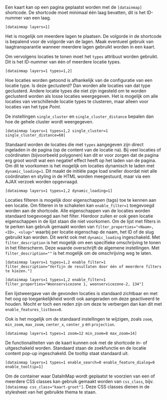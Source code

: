 Een kaart kan op een pagina geplaatst worden met de `[datainmap]` shortcode. De shortcode moet minimaal één laag bevatten, dit is het ID-nummer van een laag.

`[datainmap layers=1]`

Het is mogelijk om meerdere lagen te plaatsen. De volgorde in de shortcode is bepalend voor de volgorde van de lagen. Maak eventueel gebruik van laagtransparantie wanneer meerdere lagen gebruikt worden in een kaart.

Om vervolgens locaties te tonen moet het `types` attribuut worden gebruikt. Dit is het ID-nummer van één of meerdere locatie types.

`[datainmap layers=1 types=1,2]`

Hoe locaties worden getoond is afhankelijk van de configuratie van een locatie type. Is deze geclusterd? Dan worden alle locaties van dat type geclusterd. Andere locatie types die niet zijn ingesteld om te worden geclusterd worden als losse locaties weergegeven. Het is mogelijk om alle locaties van verschillende locatie types te clusteren, maar alleen voor locaties van het type *Point*.

De instellingen `single_cluster` en `single_cluster_distance` bepalen dan hoe de gehele cluster wordt weergegeven.

`[datainmap layers=1 types=1,2 single_cluster=1 single_cluster_distance=60]`

Standaard worden de locaties die met `types` aangegeven zijn direct ingeladen in de pagina (op de content van de locatie na). Bij veel locaties of coördinaten (bijvoorbeeld polygonen) kan dit er voor zorgen dat de pagina erg groot wordt wat een negatief effect heeft op het laden van de pagina. Om dit te voorkomen is het mogelijk om locaties dynamisch te laden met `dynamic_loading=1`. Dit maakt de initiële page load sneller doordat niet alle coördinaten en styling in de HTML worden meegestuurd, maar via een AJAX verzoek worden opgevraagd.

`[datainmap layers=1 types=1,2 dynamic_loading=1]`

Locaties filteren is mogelijk door eigenschappen (tags) toe te kennen aan een locatie. Om filteren in te schakelen kan `enable_filter=1` toegevoegd worden aan de shortcode. Alle eigenschappen van de locaties worden standaard toegevoegd aan het filter. Hierdoor zullen er ook geen locatie eigenschappen in de lijst staan die niet voorkomen. Om de lijst met filters in te perken kan gebruik gemaakt worden van `filter_properties="<Naam>, <ID>, <slug>"` waarbij per locatie eigenschap de naam, het ID of de slug gebruikt kan worden. Dit werkt ook met `dynamic_loading` ingeschakeld. Met `filter_description` is het mogelijk om een specifieke omschrijving te tonen in het filterscherm. Deze waarde overschrijft de algemene instellingen. Met `filter_description=""` is het mogelijk om de omschrijving weg te laten.

`[datainmap layers=1 types=1,2 enable_filter=1 filter_description="Verfijn de resultaten door één of meerdere filters te kiezen."]`

`[datainmap layers=1 types=1,2 enable_filter=1 filter_properties="Woonservicezone 1, woonservicezone-2, 134"]`

Een lijstweergave van de gevonden locaties is standaard zichtbaar en met het oog op toegankelijkheid wordt ook aangeraden om deze geactiveerd te houden. Mocht er toch een reden zijn om deze te verbergen dan kan dit met `enable_features_listbox=0`.

Ook is het mogelijk om de standaard instellingen te wijzigen, zoals `zoom`, `min_zoom`, `max_zoom`, `center_x`, `center_y` en `projection`.

`[datainmap layers=1 types=1 zoom=12 min_zoom=8 max_zoom=14]`

De functionaliteiten van de kaart kunnen ook met de shortcode in- of uitgeschakeld worden. Standaard staan de zoekfunctie en de locatie content pop-up ingeschakeld. De tooltip staat standaard uit.

`[datainmap layers=1 types=1 enable_search=0 enable_feature_dialog=0 enable_tooltip=1]`

Om de container waar DataInMap wordt geplaatst te voorzien van een of meerdere CSS classes kan gebruik gemaakt worden van `css_class`, bijv. `[datainmap css_class="kaart-groot"]`. Deze CSS classes dienen in de stylesheet van het gebruikte thema te staan.